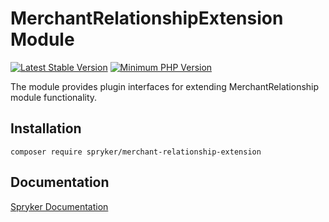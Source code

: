 # MerchantRelationshipExtension Module
[![Latest Stable Version](https://poser.pugx.org/spryker/merchant-relationship-extension/v/stable.svg)](https://packagist.org/packages/spryker/merchant-relationship-extension)
[![Minimum PHP Version](https://img.shields.io/badge/php-%3E%3D%208.3-8892BF.svg)](https://php.net/)

The module provides plugin interfaces for extending MerchantRelationship module functionality.

## Installation

```
composer require spryker/merchant-relationship-extension
```

## Documentation

[Spryker Documentation](https://docs.spryker.com)
